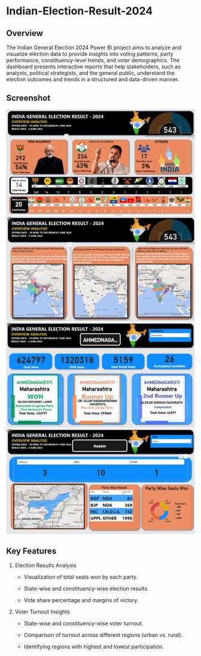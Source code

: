 # Indian-Election-Result-2024
## Overview
The Indian General Election 2024 Power BI project aims to analyze and visualize election data to provide insights into voting patterns, party performance, constituency-level trends, and voter demographics. The dashboard presents interactive reports that help stakeholders, such as analysts, political strategists, and the general public, understand the election outcomes and trends in a structured and data-driven manner.

## Screenshot
![screenshot](https://github.com/AdityaSingh4590/Indian-Election-Result-2024/blob/main/1.jpg)
![screenshot](https://github.com/AdityaSingh4590/Indian-Election-Result-2024/blob/main/2.jpg)
![screenshot](https://github.com/AdityaSingh4590/Indian-Election-Result-2024/blob/main/3.jpg)
![screenshot](https://github.com/AdityaSingh4590/Indian-Election-Result-2024/blob/main/4.jpg)

## Key Features
1. Election Results Analysis

    * Visualization of total seats won by each party.

    * State-wise and constituency-wise election results.

    * Vote share percentage and margins of victory.

2. Voter Turnout Insights

    * State-wise and constituency-wise voter turnout.

    * Comparison of turnout across different regions (urban vs. rural).

    * Identifying regions with highest and lowest participation.


